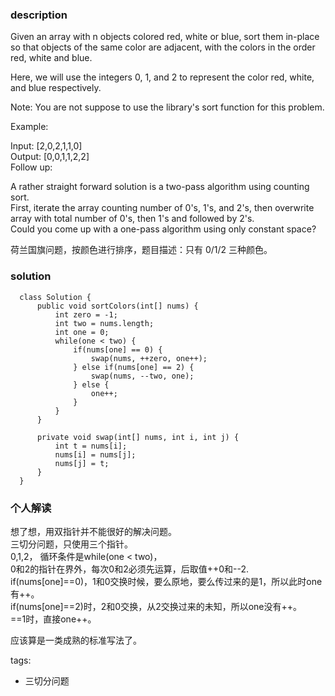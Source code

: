 ### description    
  Given an array with n objects colored red, white or blue, sort them in-place so that objects of the same color are adjacent, with the colors in the order red, white and blue.  
    
  Here, we will use the integers 0, 1, and 2 to represent the color red, white, and blue respectively.  
    
  Note: You are not suppose to use the library's sort function for this problem.  
    
  Example:  
    
  Input: [2,0,2,1,1,0]  
  Output: [0,0,1,1,2,2]  
  Follow up:  
    
  A rather straight forward solution is a two-pass algorithm using counting sort.  
  First, iterate the array counting number of 0's, 1's, and 2's, then overwrite array with total number of 0's, then 1's and followed by 2's.  
  Could you come up with a one-pass algorithm using only constant space?  
    
  荷兰国旗问题，按颜色进行排序，题目描述：只有 0/1/2 三种颜色。  
### solution    
```    
  class Solution {  
      public void sortColors(int[] nums) {  
          int zero = -1;  
          int two = nums.length;  
          int one = 0;  
          while(one < two) {  
              if(nums[one] == 0) {  
                  swap(nums, ++zero, one++);  
              } else if(nums[one] == 2) {  
                  swap(nums, --two, one);  
              } else {  
                  one++;  
              }  
          }  
      }  
    
      private void swap(int[] nums, int i, int j) {  
          int t = nums[i];  
          nums[i] = nums[j];  
          nums[j] = t;  
      }  
  }  
```    
    
### 个人解读    
  想了想，用双指针并不能很好的解决问题。  
  三切分问题，只使用三个指针。  
  0,1,2， 循环条件是while(one < two)，  
  0和2的指针在界外，每次0和2必须先运算，后取值++0和--2.  
  if(nums[one]==0)，1和0交换时候，要么原地，要么传过来的是1，所以此时one有++。  
  if(nums[one]==2)时，2和0交换，从2交换过来的未知，所以one没有++。  
  ==1时，直接one++。  
    
  应该算是一类成熟的标准写法了。  
    
tags:    
  -  三切分问题  
